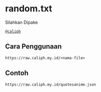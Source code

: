 # random.txt


Silahkan Dipake

[`@caliph`](https://caliph.my.id)

## Cara Penggunaan 
```
https://raw.caliph.my.id/<nama-file>
```
## Contoh
```
https://raw.caliph.my.id/quotesanime.json

